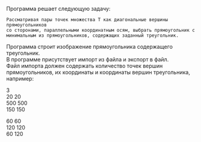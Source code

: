 Программа решает следующую задачу:

	Рассматривая пары точек множества T как диагональные вершины прямоугольников
	со сторонами, параллельными координатным осям, выбрать прямоугольник с
	минимальным из прямоугольников, содержащих заданный треугольник.

Программа строит изображение прямоугольника содержащего треугольник.  
В программе присутствует импорт из файла и экспорт в файл.  
Файл импорта должен содержать количество точек вершин прямоугольников, их координаты и координаты вершин треугольника, например:

3  
20 20  
500 500  
150 150

60 60  
120 120  
60 120
